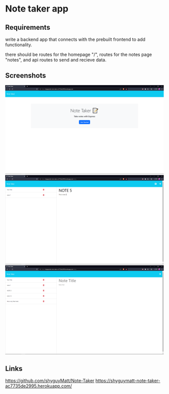 # Note taker app
## Requirements
write a backend app that connects with the prebuilt frontend to add functionality.

there should be routes for the homepage "/",
routes for the notes page "notes",
and api routes to send and recieve data.

## Screenshots
![Screenshot 1](./screenshots/Capture1.PNG)
![Screenshot 2](./screenshots/Capture2.PNG)
![Screenshot 2](./screenshots/Capture3.PNG)


## Links
https://github.com/shyguyMatt/Note-Taker
https://shyguymatt-note-taker-ac7735de2995.herokuapp.com/
